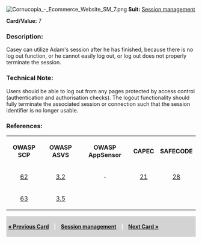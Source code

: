 ![Cornucopia_-_Ecommerce_Website_SM_7.png](Cornucopia_-_Ecommerce_Website_SM_7.png
"Cornucopia_-_Ecommerce_Website_SM_7.png") **Suit:** [Session
management](Cornucopia_-_Ecommerce_Website_-_SM "wikilink")

**Card/Value:** 7

### Description:

Casey can utilize Adam's session after he has finished, because there is
no log out function, or he cannot easily log out, or log out does not
properly terminate the session.

### Technical Note:

Users should be able to log out from any pages protected by access
control (authentication and authorisation checks). The logout
functionality should fully terminate the associated session or
connection such that the session identifier is no longer usable.

### References:

<table class="wikitable" style="text-align:center;">

<tr class="tableizer-firstrow">

<th>

OWASP SCP

</th>

<th>

OWASP ASVS

</th>

<th>

OWASP AppSensor

</th>

<th>

CAPEC

</th>

<th>

SAFECODE

</th>

</tr>

<tr>

<td>

[62](OWASP_Secure_Coding_Practices_Checklist#62 "wikilink")

</td>

<td>

[3.2](OWASP_Application_Security_Verification_Standard#3.2 "wikilink")

</td>

<td>

\-

</td>

<td>

[21](https://capec.mitre.org/data/definitions/21.html)

</td>

<td>

[28](SAFECode_Practical_Security_Stories#28 "wikilink")

</td>

</tr>

<tr>

<td>

[63](OWASP_Secure_Coding_Practices_Checklist#63 "wikilink")

</td>

<td>

[3.5](OWASP_Application_Security_Verification_Standard#3.5 "wikilink")

</td>

<td>

</td>

<td>

</td>

<td>

</td>

</tr>

</table>

<div style="padding:5px;background:LightGray;color:White;font-weight:bold;">

[« Previous Card](Cornucopia_-_Ecommerce_Website_-_SM_6 "wikilink")
<span style="padding-left:10px;padding-right:10px;"> |</span> [Session
management](Cornucopia_-_Ecommerce_Website_-_SM "wikilink")
<span style="padding-left:10px;padding-right:10px;"> |</span> [Next Card
»](Cornucopia_-_Ecommerce_Website_-_SM_8 "wikilink")

</div>